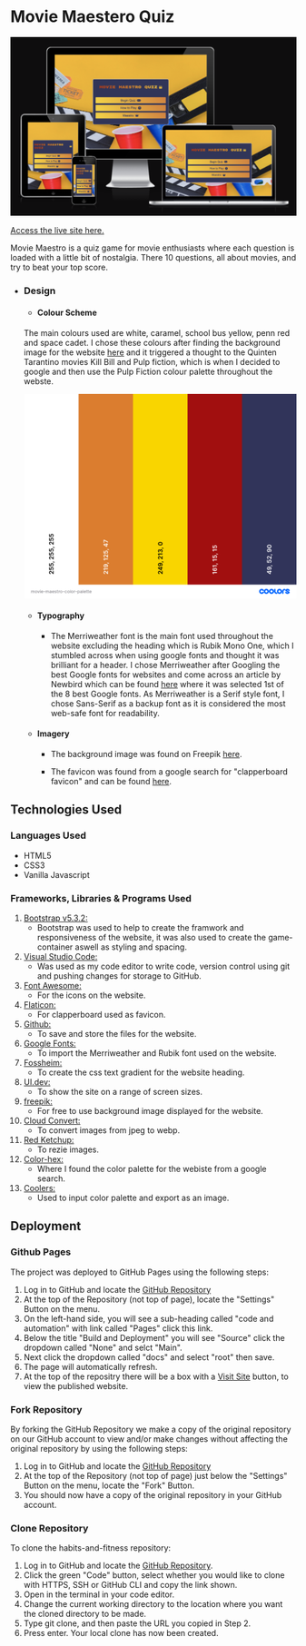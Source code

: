 # Movie Maestero Quiz

![Website view on various screen sizes](https://github.com/donovanainsley/movie-maestro/blob/main/assets/testing/am-i-responsive.png)

[Access the live site here.](https://donovanainsley.github.io/movie-maestro/)

Movie Maestro is a quiz game for movie enthusiasts where each question is loaded with a little bit of nostalgia. There 10 questions, all about movies, and try to beat your top score.

- ### Design

  - #### Colour Scheme

  The main colours used are white, caramel, school bus yellow, penn red and space cadet. I chose these colours after finding the background image for the website [here](https://www.freepik.com/free-photo/videotape-with-clapperboard-3d-glasses_4305082.htm?query=video%20tape%20with%20popcorns#from_view=detail_alsolike) and it triggered a thought to the Quinten Tarantino movies Kill Bill and Pulp fiction, which is when I decided to google and then use the Pulp Fiction colour palette throughout the webste.

  ![Color Palette](https://github.com/donovanainsley/movie-maestro/blob/main/assets/testing/movie-maestro-color-palette.png)

  - #### Typography

    - The Merriweather font is the main font used throughout the website excluding the heading which is Rubik Mono One, which I stumbled across when using google fonts and thought it was brilliant for a header. I chose Merriweather after Googling the best Google fonts for websites and come across an article by Newbird which can be found [here](https://newbird.com/best-google-fonts-to-use-on-your-website/) where it was selected 1st of the 8 best Google fonts. As Merriweather is a Serif style font, I chose Sans-Serif as a backup font as it is considered the most web-safe font for readability.

  - #### Imagery

    - The background image was found on Freepik [here](https://www.freepik.com/free-photo/videotape-with-clapperboard-3d-glasses_4305082.htm?query=video%20tape%20with%20popcorns#from_view=detail_alsolike).

    - The favicon was found from a google search for "clapperboard favicon" and can be found [here](https://www.flaticon.com/free-icon/clapperboard_371869?term=film+clapper&page=1&position=34&origin=tag&related_id=371869).


## Technologies Used

### Languages Used

- HTML5
- CSS3
- Vanilla Javascript

### Frameworks, Libraries & Programs Used

1. [Bootstrap v5.3.2:](https://getbootstrap.com/docs/5.3/getting-started/introduction/)
   - Bootstrap was used to help to create the framwork and responsiveness of the website, it was also used to create the game-container aswell as styling and spacing.
1. [Visual Studio Code:](https://code.visualstudio.com/)
   - Was used as my code editor to write code, version control using git and pushing changes for storage to GitHub.
1. [Font Awesome:](https://fontawesome.com/)
   - For the icons on the website.
1. [Flaticon:](https://www.flaticon.com/free-icon/clapperboard_371869?term=film+clapper&page=1&position=34&origin=tag&related_id=371869)
   - For clapperboard used as favicon.
1. [Github:](https://github.com/)
   - To save and store the files for the website.
1. [Google Fonts:](https://fonts.google.com/)
   - To import the Merriweather and Rubik font used on the website.
1. [Fossheim:](https://fossheim.io/writing/posts/css-text-gradient/)
   - To create the css text gradient for the website heading.
1. [UI.dev:](https://ui.dev/amiresponsive)
   - To show the site on a range of screen sizes.
1. [freepik:](https://www.freepik.com/)
   - For free to use background image displayed for the website.
1. [Cloud Convert:](https://cloudconvert.com/jpeg-to-webp)
   - To convert images from jpeg to webp.
1. [Red Ketchup:](https://redketchup.io/image-resizer)
   - To rezie images.
1. [Color-hex:](https://www.color-hex.com/color-palette/82815)
   - Where I found the color palette for the webiste from a google search.
1. [Coolers:](https://coolors.co/ffffff-db7d2f-f9d500-a10f0f-31345a)
   - Used to input color palette and export as an image.
   
## Deployment

### Github Pages

The project was deployed to GitHub Pages using the following steps:

1. Log in to GitHub and locate the [GitHub Repository](https://github.com/donovanainsley/movie-maestro)
2. At the top of the Repository (not top of page), locate the "Settings" Button on the menu.
3. On the left-hand side, you will see a sub-heading called "code and automation" with link called "Pages" click this link.
4. Below the title "Build and Deployment" you will see "Source" click the dropdown called "None" and selct "Main".
5. Next click the dropdown called "docs" and select "root" then save.
6. The page will automatically refresh.
7. At the top of the repositry there will be a box with a [Visit Site](https://donovanainsley.github.io/movie-maestro/index.html) button, to view the published website.

### Fork Repository

By forking the GitHub Repository we make a copy of the original repository on our GitHub account to view and/or make changes without affecting the original repository by using the following steps:

1. Log in to GitHub and locate the [GitHub Repository](https://github.com/donovanainsley/movie-maestro)
2. At the top of the Repository (not top of page) just below the "Settings" Button on the menu, locate the "Fork" Button.
3. You should now have a copy of the original repository in your GitHub account.

### Clone Repository

To clone the habits-and-fitness repository:

1. Log in to GitHub and locate the [GitHub Repository](https://github.com/donovanainsley/movie-maestro).
2. Click the green "Code" button, select whether you would like to clone with HTTPS, SSH or GitHub CLI and copy the link shown.
3. Open in the terminal in your code editor.
4. Change the current working directory to the location where you want the cloned directory to be made.
5. Type git clone, and then paste the URL you copied in Step 2.
6. Press enter. Your local clone has now been created.